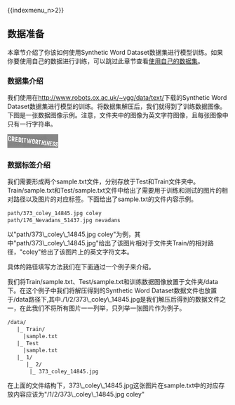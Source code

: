 {{indexmenu_n>2}}

## 数据准备

本章节介绍了你该如何使用Synthetic Word
Dataset数据集进行模型训练。如果你要使用自己的数据进行训练，可以跳过此章节查看[使用自己的数据集](/ai/uai-train/cases/crnn/data-ud)。

### 数据集介绍

我们使用在<http://www.robots.ox.ac.uk/~vgg/data/text/>下载的Synthetic Word
Dataset数据集进行模型的训练。将数据集解压后，我们就得到了训练数据图像。下图是一张数据图像示例。注意，文件夹中的图像为英文字符图像，且每张图像中只有一行字符串。

![](/images/case/crnn/test_01.jpg)

### 数据标签介绍

我们需要形成两个sample.txt文件，分别存放于Test和Train文件夹中。Train/sample.txt和Test/sample.txt文件中给出了需要用于训练和测试的图片的相对路径以及图片的对应标签。下面给出了sample.txt的文件内容示例。

    path/373_coley_14845.jpg coley
    path/176_Nevadans_51437.jpg nevadans

以"path/373\\\_coley\\\_14845.jpg
coley"为例，其中"path/373\\\_coley\\\_14845.jpg"给出了该图片相对于文件夹Train/的相对路径，"coley"给出了该图片上的英文字符文本。

具体的路径填写方法我们在下面通过一个例子来介绍。

我们将Train/sample.txt、Test/sample.txt和训练数据图像放置于文件夹/data下。在这个例子中我们将解压得到的Synthetic
Word
Dataset数据文件也放置于/data路径下,其中./1/2/373\\\_coley\\\_14845.jpg是我们解压后得到的数据文件之一，在此我们不将所有图片一一列举，只列举一张图片作为例子。

``` 
/data/
   |_ Train/
     |sample.txt
   |_ Test
     |sample.txt
   |_ 1/
      |_ 2/
       |_ 373_coley_14845.jpg

```

在上面的文件结构下，373\\\_coley\\\_14845.jpg这张图片在sample.txt中的对应存放内容应该为"/1/2/373\\\_coley\\\_14845.jpg
coley"
